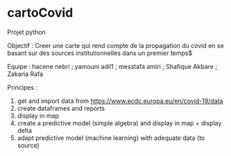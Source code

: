 # cartoCovid
Projet python 

Objectif : 
  Creer une carte qui rend compte de la propagation du covid en se basant sur des sources institutionnelles dans un premier temps$

Equipe : 
  hacene nebri ; yamouni adil1 ; messtafa amiri ; Shafique Akbare ; Zakaria Rafa

Principes : 
  1. get and import data from https://www.ecdc.europa.eu/en/covid-19/data
  2. create dataframes and reports 
  3. display in map 
  4. create a predictive model (simple algebra) and display in map + display delta 
  5. adapt predictive model (machine learning) with adequate data (to source)
